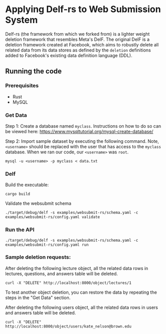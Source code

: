 # Applying Delf-rs to Web Submission System

Delf-rs (the framework from which we forked from) is a lighter weight deletion framework that resembles Meta's DelF. The original DelF is a deletion framework created at Facebook, which aims to robustly delete all related data from its data stores as defined by the `deletion` definitions added to Facebook's existing data definition language (DDL).

## Running the code

### Prerequisites

* Rust
* MySQL

### Get Data

Step 1: Create a database named `myclass`. Instructions on how to do so can be viewed here: https://www.mysqltutorial.org/mysql-create-database/

Step 2: Import sample dataset by executing the following command. Note, `<username>` should be replaced with the user that has access to the `myclass` database. When we ran our code, our `<username>` was `root`.

```
mysql -u <username> -p myclass < data.txt
```

### Delf

Build the executable:

```
cargo build
```

Validate the websubmit schema

```
./target/debug/delf -s examples/websubmit-rs/schema.yaml -c examples/websubmit-rs/config.yaml validate
```

### Run the API

```
./target/debug/delf -s examples/websubmit-rs/schema.yaml -c examples/websubmit-rs/config.yaml run

```

### Sample deletion requests:

After deleting the following lecture object, all the related data rows in lectures, questions, and answers table will be deleted.

```
curl -X "DELETE" http://localhost:8000/object/lectures/1

```

To test another object deletion, you can restore the data by repeating the steps in the "Get Data" section.

After deleting the following users object, all the related data rows in users and answers table will be deleted.

```
curl -X "DELETE" http://localhost:8000/object/users/kate_nelson@brown.edu
```
